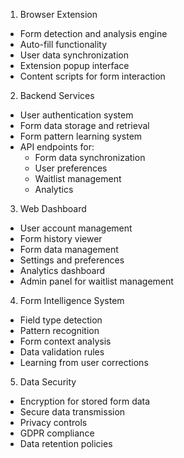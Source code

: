 1. Browser Extension
- Form detection and analysis engine
- Auto-fill functionality
- User data synchronization
- Extension popup interface
- Content scripts for form interaction
2. Backend Services
- User authentication system
- Form data storage and retrieval
- Form pattern learning system
- API endpoints for:
  - Form data synchronization
  - User preferences
  - Waitlist management
  - Analytics
3. Web Dashboard
- User account management
- Form history viewer
- Form data management
- Settings and preferences
- Analytics dashboard
- Admin panel for waitlist management
4. Form Intelligence System
- Field type detection
- Pattern recognition
- Form context analysis
- Data validation rules
- Learning from user corrections
5. Data Security
- Encryption for stored form data
- Secure data transmission
- Privacy controls
- GDPR compliance
- Data retention policies